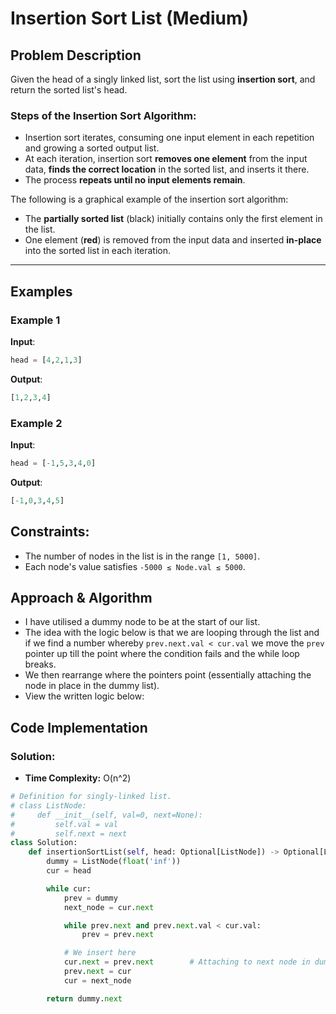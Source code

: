 # Insertion Sort List (Medium)

## Problem Description

Given the head of a singly linked list, sort the list using **insertion sort**, and return the sorted list's head.

### **Steps of the Insertion Sort Algorithm**:

- Insertion sort iterates, consuming one input element in each repetition and growing a sorted output list.
- At each iteration, insertion sort **removes one element** from the input data, **finds the correct location** in the sorted list, and inserts it there.
- The process **repeats until no input elements remain**.

The following is a graphical example of the insertion sort algorithm:

- The **partially sorted list** (black) initially contains only the first element in the list.
- One element (**red**) is removed from the input data and inserted **in-place** into the sorted list in each iteration.

---

## **Examples**

### **Example 1**

**Input**:

```python
head = [4,2,1,3]
```

**Output**:

```python
[1,2,3,4]
```

### **Example 2**

**Input**:

```python
head = [-1,5,3,4,0]
```

**Output**:

```python
[-1,0,3,4,5]
```

## Constraints:

- The number of nodes in the list is in the range `[1, 5000]`.
- Each node's value satisfies `-5000 ≤ Node.val ≤ 5000`.

## Approach & Algorithm

- I have utilised a dummy node to be at the start of our list.
- The idea with the logic below is that we are looping through the list and if we find a number whereby `prev.next.val < cur.val` we move the `prev` pointer up till the point where the condition fails and the while loop breaks.
- We then rearrange where the pointers point (essentially attaching the node in place in the dummy list).
- View the written logic below:

## Code Implementation

### Solution:

- **Time Complexity:** O(n^2)

```python
# Definition for singly-linked list.
# class ListNode:
#     def __init__(self, val=0, next=None):
#         self.val = val
#         self.next = next
class Solution:
    def insertionSortList(self, head: Optional[ListNode]) -> Optional[ListNode]:
        dummy = ListNode(float('inf'))
        cur = head

        while cur:
            prev = dummy
            next_node = cur.next

            while prev.next and prev.next.val < cur.val:
                prev = prev.next

            # We insert here
            cur.next = prev.next        # Attaching to next node in dummy node list
            prev.next = cur
            cur = next_node

        return dummy.next
```
